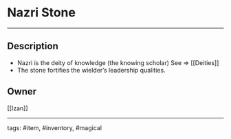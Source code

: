 # Nazri Stone
---

## Description
- Nazri is the deity of knowledge (the knowing scholar)  See => [[Deities]]
- The stone fortifies the wielder’s leadership qualities.

## Owner
[[Izan]]

---
tags: #item, #inventory, #magical